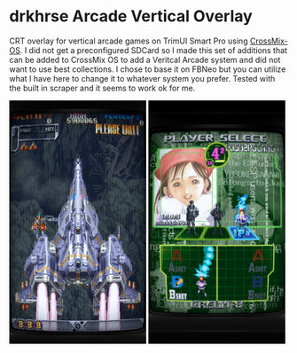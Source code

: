 # drkhrse Arcade Vertical Overlay
CRT overlay for vertical arcade games on TrimUI Smart Pro using [CrossMix-OS](https://github.com/cizia64/CrossMix-OS). I did not get a preconfigured SDCard so I made this set of additions that can be added to CrossMix OS to add a Veritcal Arcade system and did not want to use best collections. I chose to base it on FBNeo but you can utilize what I have here to change it to whatever system you prefer. Tested with the built in scraper and it seems to work ok for me.

<img src="/screenshots/vertical_16_10_example.png" width="49%">  <img src="/screenshots/vertical_4_3_example.png" width="49%">
